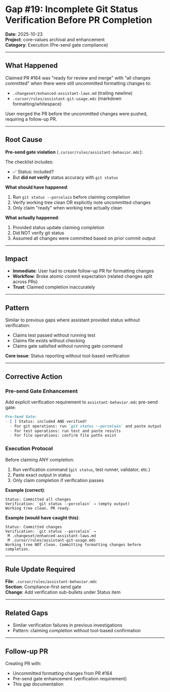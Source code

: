 # Gap #19: Incomplete Git Status Verification Before PR Completion

**Date**: 2025-10-23  
**Project**: core-values archival and enhancement  
**Category**: Execution (Pre-send gate compliance)

---

## What Happened

Claimed PR #164 was "ready for review and merge" with "all changes committed" when there were still uncommitted formatting changes to:
- `.changeset/enhanced-assistant-laws.md` (trailing newline)
- `.cursor/rules/assistant-git-usage.mdc` (markdown formatting/whitespace)

User merged the PR before the uncommitted changes were pushed, requiring a follow-up PR.

---

## Root Cause

**Pre-send gate violation** (`.cursor/rules/assistant-behavior.mdc`):

The checklist includes:
- ✅ Status: included? 
- But **did not verify** status accuracy with `git status`

**What should have happened**:
1. Run `git status --porcelain` before claiming completion
2. Verify working tree clean OR explicitly note uncommitted changes
3. Only claim "ready" when working tree actually clean

**What actually happened**:
1. Provided status update claiming completion
2. Did NOT verify git status
3. Assumed all changes were committed based on prior commit output

---

## Impact

- **Immediate**: User had to create follow-up PR for formatting changes
- **Workflow**: Broke atomic commit expectation (related changes split across PRs)
- **Trust**: Claimed completion inaccurately

---

## Pattern

Similar to previous gaps where assistant provided status without verification:
- Claims test passed without running test
- Claims file exists without checking
- Claims gate satisfied without running gate command

**Core issue**: Status reporting without tool-based verification

---

## Corrective Action

### Pre-send Gate Enhancement

Add explicit verification requirement to `assistant-behavior.mdc` pre-send gate:

```markdown
Pre-Send Gate:
- [ ] Status: included AND verified?
  - For git operations: run `git status --porcelain` and paste output
  - For test operations: run test and paste results
  - For file operations: confirm file paths exist
```

### Execution Protocol

Before claiming ANY completion:
1. Run verification command (`git status`, test runner, validator, etc.)
2. Paste exact output in status
3. Only claim completion if verification passes

**Example (correct)**:
```
Status: Committed all changes
Verification: `git status --porcelain` → (empty output)
Working tree clean. PR ready.
```

**Example (would have caught this)**:
```
Status: Committed changes
Verification: `git status --porcelain` → 
 M .changeset/enhanced-assistant-laws.md
 M .cursor/rules/assistant-git-usage.mdc
Working tree NOT clean. Committing formatting changes before completion.
```

---

## Rule Update Required

**File**: `.cursor/rules/assistant-behavior.mdc`  
**Section**: Compliance-first send gate  
**Change**: Add verification sub-bullets under Status item

---

## Related Gaps

- Similar verification failures in previous investigations
- Pattern: claiming completion without tool-based confirmation

---

## Follow-up PR

Creating PR with:
- Uncommitted formatting changes from PR #164
- Pre-send gate enhancement (verification requirement)
- This gap documentation

